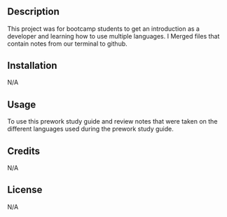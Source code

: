 # <BG Prework Study Guide>

## Description
This project was for bootcamp students to get an introduction as a developer and learning how to use multiple languages. I Merged files that contain notes from our terminal to github.

## Installation

N/A

## Usage

To use this prework study guide and review notes that were taken on the different languages used during the prework study guide. 

## Credits

N/A

## License
 N/A